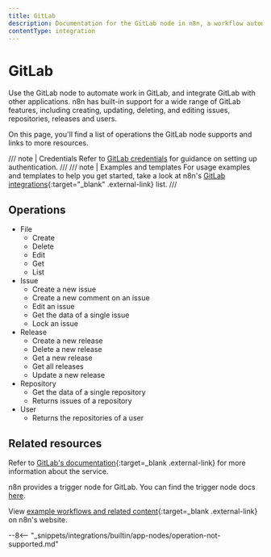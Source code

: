 ```yaml
---
title: GitLab
description: Documentation for the GitLab node in n8n, a workflow automation platform. Includes details of operations and configuration, and links to examples and credentials information.
contentType: integration
---
```


# GitLab

Use the GitLab node to automate work in GitLab, and integrate GitLab with other applications. n8n has built-in support for a wide range of GitLab features, including creating, updating, deleting, and editing issues, repositories, releases and users. 

On this page, you'll find a list of operations the GitLab node supports and links to more resources.

/// note | Credentials
Refer to [GitLab credentials](/integrations/builtin/credentials/gitlab/) for guidance on setting up authentication. 
///
/// note | Examples and templates
For usage examples and templates to help you get started, take a look at n8n's [GitLab integrations](https://n8n.io/integrations/gitlab/){:target="_blank" .external-link} list.
///

## Operations

* File
	* Create
	* Delete
	* Edit
	* Get
	* List
* Issue
    * Create a new issue
    * Create a new comment on an issue
    * Edit an issue
    * Get the data of a single issue
    * Lock an issue
* Release
    * Create a new release
    * Delete a new release
    * Get a new release
    * Get all releases
    * Update a new release
* Repository
    * Get the data of a single repository
    * Returns issues of a repository
* User
    * Returns the repositories of a user


## Related resources


Refer to [GitLab's documentation](https://docs.gitlab.com/ee/api/rest/){:target=_blank .external-link} for more information about the service.

n8n provides a trigger node for GitLab. You can find the trigger node docs [here](/integrations/builtin/trigger-nodes/n8n-nodes-base.gitlabtrigger/).
	
View [example workflows and related content](https://n8n.io/integrations/gitlab/){:target=_blank .external-link} on n8n's website.

--8<-- "_snippets/integrations/builtin/app-nodes/operation-not-supported.md"

